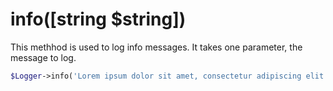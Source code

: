 # info([string $string])
This methhod is used to log info messages. It takes one parameter, the message to log.

```php
$Logger->info('Lorem ipsum dolor sit amet, consectetur adipiscing elit.');
```
